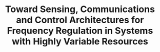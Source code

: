 ---
title: 'Toward Sensing, Communications and Control Architectures for Frequency Regulation in Systems with Highly Variable Resources'
authors:
  - ilic
  - Qixin Liu
publishDate: '2012-01-01'
---